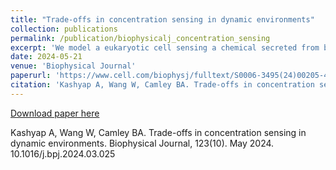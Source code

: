 ```yaml
---
title: "Trade-offs in concentration sensing in dynamic environments"
collection: publications
permalink: /publication/biophysicalj_concentration_sensing
excerpt: 'We model a eukaryotic cell sensing a chemical secreted from bacteria and develop analytical calculations and stochastic simulations of sensing in this environment. We find that cells can have a huge variety of optimal sensing strategies ranging from not time averaging at all to averaging over an arbitrarily long time or having a finite optimal averaging time.'
date: 2024-05-21
venue: 'Biophysical Journal'
paperurl: 'https://www.cell.com/biophysj/fulltext/S0006-3495(24)00205-4'
citation: 'Kashyap A, Wang W, Camley BA. Trade-offs in concentration sensing in dynamic environments. Biophysical Journal, 123(10). May 2024. 10.1016/j.bpj.2024.03.025'
---
```


[Download paper here](https://www.cell.com/biophysj/fulltext/S0006-3495(24)00205-4)

Kashyap A, Wang W, Camley BA. Trade-offs in concentration sensing in dynamic environments. Biophysical Journal, 123(10). May 2024. 10.1016/j.bpj.2024.03.025